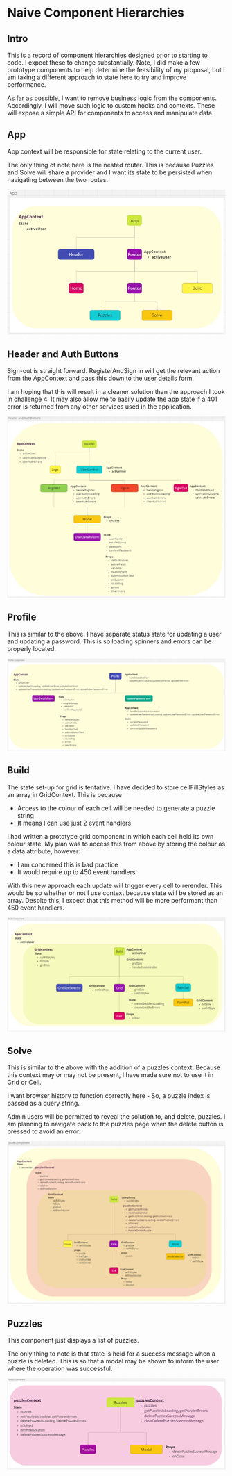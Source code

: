 # Naive Component Hierarchies

## Intro

This is a record of component hierarchies designed prior to starting to code. I expect these to change substantially. Note, I did make a few prototype components to help determine the feasibility of my proposal, but I am taking a different approach to state here to try and improve performance.

As far as possible, I want to remove business logic from the components. Accordingly, I will move such logic to custom hooks and contexts. These will expose a simple API for components to access and manipulate data.

## App

App context will be responsible for state relating to the current user.

The only thing of note here is the nested router. This is because Puzzles and Solve will share a provider and I want its state to be persisted when navigating between the two routes.

![App component hierarchy](./images/naive/app-component-hierarchy.PNG)

## Header and Auth Buttons

Sign-out is straight forward. RegisterAndSign in will get the relevant action from the AppContext and pass this down to the user details form.

I am hoping that this will result in a cleaner solution than the approach I took in challenge 4. It may also allow me to easily update the app state if a 401 error is returned from any other services used in the application.

![Header component hierarchy](./images/naive/header-component-hierarchy.PNG)

## Profile

This is similar to the above. I have separate status state for updating a user and updating a password. This is so loading spinners and errors can be properly located.

![Profile component hierarchy](./images/naive/profile-component-hierarchy.PNG)

## Build

The state set-up for grid is tentative. I have decided to store cellFillStyles as an array in GridContext. This is because

- Access to the colour of each cell will be needed to generate a puzzle string
- It means I can use just 2 event handlers

I had written a prototype grid component in which each cell held its own colour state. My plan was to access this from above by storing the colour as a data attribute, however:

- I am concerned this is bad practice
- It would require up to 450 event handlers

With this new approach each update will trigger every cell to rerender. This would be so whether or not I use context because state will be stored as an array. Despite this, I expect that this method will be more performant than 450 event handlers.

![Build component hierarchy](./images/naive/build-component-hierarchy.PNG)

## Solve

This is similar to the above with the addition of a puzzles context. Because this context may or may not be present, I have made sure not to use it in Grid or Cell.

I want browser history to function correctly here - So, a puzzle index is passed as a query string.

Admin users will be permitted to reveal the solution to, and delete, puzzles. I am planning to navigate back to the puzzles page when the delete button is pressed to avoid an error.

![Solve component hierarchy](./images/naive/solve-component-hierarchy.PNG)

## Puzzles

This component just displays a list of puzzles.

The only thing to note is that state is held for a success message when a puzzle is deleted. This is so that a modal may be shown to inform the user where the operation was successful.

![Puzzles component hierarchy](./images/naive/puzzles-component-hierarchy.PNG)
